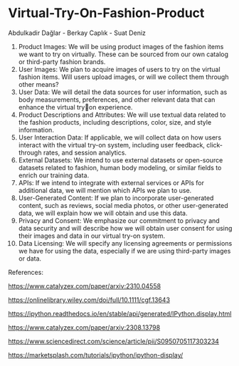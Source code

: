 # Virtual-Try-On-Fashion-Product
Abdulkadir Dağlar - Berkay Caplık - Suat Deniz
1. Product Images: We will be using product images of the fashion items we want to try 
on virtually. These can be sourced from our own catalog or third-party fashion 
brands.
2. User Images: We plan to acquire images of users to try on the virtual fashion items. 
Will users upload images, or will we collect them through other means?
3. User Data: We will detail the data sources for user information, such as body 
measurements, preferences, and other relevant data that can enhance the virtual tryon experience.
4. Product Descriptions and Attributes: We will use textual data related to the fashion 
products, including descriptions, color, size, and style information.
5. User Interaction Data: If applicable, we will collect data on how users interact with 
the virtual try-on system, including user feedback, click-through rates, and session 
analytics.
6. External Datasets: We intend to use external datasets or open-source datasets 
related to fashion, human body modeling, or similar fields to enrich our training data.
7. APIs: If we intend to integrate with external services or APIs for additional data, we 
will mention which APIs we plan to use.
8. User-Generated Content: If we plan to incorporate user-generated content, such as 
reviews, social media photos, or other user-generated data, we will explain how we 
will obtain and use this data.
9. Privacy and Consent: We emphasize our commitment to privacy and data security 
and will describe how we will obtain user consent for using their images and data in 
our virtual try-on system.
10. Data Licensing: We will specify any licensing agreements or permissions we have for 
using the data, especially if we are using third-party images or data.

References:

https://www.catalyzex.com/paper/arxiv:2310.04558

https://onlinelibrary.wiley.com/doi/full/10.1111/cgf.13643

https://ipython.readthedocs.io/en/stable/api/generated/IPython.display.html

https://www.catalyzex.com/paper/arxiv:2308.13798

https://www.sciencedirect.com/science/article/pii/S0950705117303234

https://marketsplash.com/tutorials/ipython/ipython-display/
